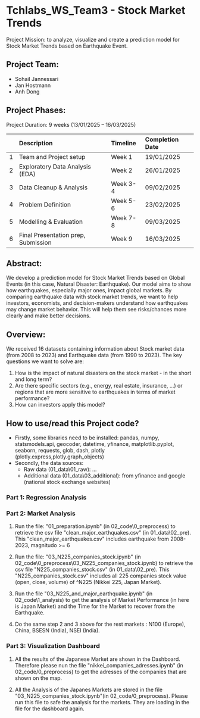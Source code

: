 # Tchlabs_WS_Team3 - Stock Market Trends

Project Mission: to analyze, visualize and create a prediction model for Stock Market Trends based on Earthquake Event.

## Project Team: 

-	Sohail Jannessari
-	Jan Hostmann
-	Anh Dong 

## Project Phases: 

Project Duration: 9 weeks (13/01/2025 – 16/03/2025) 

|     |             Description              |  Timeline  | Completion Date |
|:----|:-------------------------------------|:-----------|:----------------|
|  1  | Team and Project setup               |   Week 1   |    19/01/2025   |
|  2  | Exploratory Data Analysis (EDA)      |   Week 2   |    26/01/2025   |
|  3  | Data Cleanup & Analysis              |  Week 3-4  |    09/02/2025   |
|  4  | Problem Definition                   |  Week 5-6  |    23/02/2025   |
|  5  | Modelling & Evaluation               |  Week 7-8  |    09/03/2025   |
|  6  | Final Presentation prep, Submission  |   Week 9   |    16/03/2025   |


## Abstract:  

We develop a prediction model for Stock Market Trends based on Global Events (in this case, Natural Disaster: Earthquake). Our model aims to show how earthquakes, especially major ones, impact global markets. By comparing earthquake data with stock market trends, we want to help investors, economists, and decision-makers understand how earthquakes may change market behavior. This will help them see risks/chances more clearly and make better decisions. 

## Overview:

We received 16 datasets containing information about Stock market data (from 2008 to 2023) and Earthquake data (from 1990 to 2023). 
The key questions we want to solve are: 
1.	How is the impact of natural disasters on the stock market - in the short and long term?
2.	Are there specific sectors (e.g., energy, real estate, insurance, ...) or regions that are more sensitive to earthquakes in terms of market performance?
3.	How can investors apply this model? 

## How to use/read this Project code? 
 
- Firstly, some libraries need to be installed: pandas, numpy, statsmodels.api, geocoder, datetime, yfinance, matplotlib.pyplot, seaborn, requests, glob, dash, plotly (plotly.express,plotly.graph_objects)
- Secondly, the data sources: 
    + Raw data (01_data\01_raw): ...
    + Additional data (01_data\03_additional): from yfinance and google (national stock exchange websites)

### Part 1: Regression Analysis




### Part 2: Market Analysis

1. Run the file: "01_preparation.ipynb" (in 02_code\0_preprocess) to retrieve the csv file "clean_major_earthquakes.csv" (in 01_data\02_pre). This "clean_major_earthquakes.csv" includes earthquake from 2008-2023, magnitudo >= 6

2. Run the file: "03_N225_companies_stock.ipynb" (in 02_code\0_preprocess\03_N225_companies_stock.ipynb) to retrieve the csv file "N225_companies_stock.csv" (in 01_data\02_pre). This "N225_companies_stock.csv" includes all 225 companies stock value (open, close, volume) of ^N225 (Nikkei 225, Japan Market). 

3. Run the file "03_N225_and_major_earthquake.ipynb" (in 02_code\1_analysis) to get the analysis of Market Performance (in here is Japan Market) and the Time for the Market to recover from the Earthquake. 

4. Do the same step 2 and 3 above for the rest markets : N100 (Europe), China, BSESN (India), NSEI (India).



### Part 3: Visualization Dashboard

1. All the results of the Japanese Market are shown in the Dashboard. Therefore please nun the file "nikkei_companies_adresses.ipynb" (in 02_code/0_preprocess) to get the adresses of the companies that are shown on the map. 

2. All the Analysis of the Japanes Markets are stored in the file "03_N225_companies_stock.ipynb"(in 02_code/0_preprocess). Please run this file to safe the analysis for the markets. They are loading in the file for the dashboard again. 
